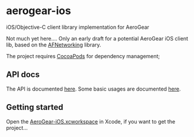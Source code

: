 aerogear-ios
============

iOS/Objective-C client library implementation for AeroGear

Not much yet here.... Only an early draft for a potential AeroGear iOS client lib,
based on the [AFNetworking](https://github.com/AFNetworking/AFNetworking/) library.

The project requires [CocoaPods](http://cocoapods.org/) for dependency management;

## API docs

The API is documented [here](http://aerogear.org/docs/specs/aerogear-ios/). Some basic usages are documented [here](API.md).

## Getting started

Open the [AeroGear-iOS.xcworkspace](aerogear-ios/tree/master/AeroGear-iOS/AeroGear-iOS.xcworkspace) in Xcode, if you want to get the project...
